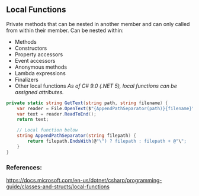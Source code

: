 ## Local Functions

Private methods that can be nested in another member and can only called from within their member. Can be nested within:
- Methods
- Constructors
- Property accessors
- Event accessors
- Anonymous methods
- Lambda expressions
- Finalizers
- Other local functions
*As of C# 9.0 (.NET 5), local functions can be assigned attributes.*

```C#
private static string GetText(string path, string filename) {
    var reader = File.OpenText($"{AppendPathSeparator(path)}{filename}");
    var text = reader.ReadToEnd();
    return text;

    // Local function below
    string AppendPathSeparator(string filepath) {
        return filepath.EndsWith(@"\") ? filepath : filepath + @"\";
    }
}

```

### References:

https://docs.microsoft.com/en-us/dotnet/csharp/programming-guide/classes-and-structs/local-functions
